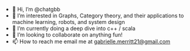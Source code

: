 - 👋 Hi, I’m @chatgbb
- 👀 I’m interested in Graphs, Category theory, and their applications to machine learning, robots, and system design
- 🌱 I’m currently doing a deep dive into c++ / scala
- 💞️ I’m looking to collaborate on anything fun!
- 📫 How to reach me  email me at gabrielle.merritt21@gmail.com

<!---
chatgbb/chatgbb is a ✨ special ✨ repository because its `README.md` (this file) appears on your GitHub profile.
You can click the Preview link to take a look at your changes.
--->
